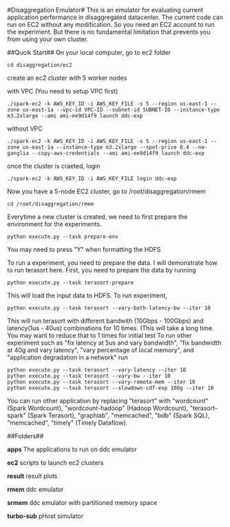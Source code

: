 #Disaggregation Emulator#
This is an emulator for evaluating current application performance in disaggregated datacenter. The current code can run on EC2 without any modification. So you need an EC2 account to run the experiment. But there is no fundamental limitation that prevents you from using your own cluster. 

##Qucik Start##
On your local computer, go to ec2 folder

```
cd disaggregation/ec2
```
create an ec2 cluster with 5 worker nodes

with VPC (You need to setup VPC first)
```
./spark-ec2 -k AWS_KEY_ID -i AWS_KEY_FILE -s 5 --region us-east-1 --zone us-east-1a --vpc-id VPC-ID --subnet-id SUBNET-ID --instance-type m3.2xlarge --ami ami-ee9d14f9 launch ddc-exp
```
without VPC
```
./spark-ec2 -k AWS_KEY_ID -i AWS_KEY_FILE -s 5 --region us-east-1 --zone us-east-1a --instance-type m3.2xlarge --spot-price 0.4 --no-ganglia --copy-aws-credentials --ami ami-ee9d14f9 launch ddc-exp
```
once the cluster is craeted, login
```
./spark-ec2 -k AWS_KEY_ID -i AWS_KEY_FILE login ddc-exp
```
Now you have a 5-node EC2 cluster, go to /root/disaggregation/rmem
```
cd /root/disaggregation/rmem
```
Everytime a new cluster is created, we need to first prepare the environment for the experiments.
```
python execute.py --task prepare-env
```
You may need to press "Y" when formatting the HDFS

To run a experiment, you need to prepare the data. I will demonstrate how to run terasort here.
First, you need to prepare the data by running
```
python execute.py --task terasort-prepare
```
This will load the input data to HDFS.
To run experiment,
```
python execute.py --task terasort --vary-both-latency-bw --iter 10
```
This will run terasort with different bandwith (10Gbps - 100Gbps) and latency(1us - 40us) combinations for 10 times. (This will take a long time. You may want to reduce that to 1 times for initial test
To run other experiment such as "fix latency at 5us and vary bandwidth", "fix bandwidth at 40g and vary latency", "vary percentage of local memory", and "application degradation in a network" run
```
python execute.py --task terasort --vary-latency --iter 10
python execute.py --task terasort --vary-bw --iter 10
python execute.py --task terasort --vary-remote-mem --iter 10
python execute.py --task terasort --slowdown-cdf-exp 100g --iter 10
```
You can run other application by replacing "terasort" with "wordcount" (Spark Wordcount), "wordcount-hadoop" (Hadoop Wordcount), "terasort-spark" (Spark Terasort), "graphlab", "memcached", "bdb" (Spark SQL), "memcached", "timely" (Timely Dataflow).

##Folders##

**apps** The applications to run on ddc emulator

**ec2** scripts to launch ec2 clusters

**result** result plots

**rmem**	ddc emulator

**srmem**	ddc emulator with partitioned memory space

**turbo-sub** pHost simulator




